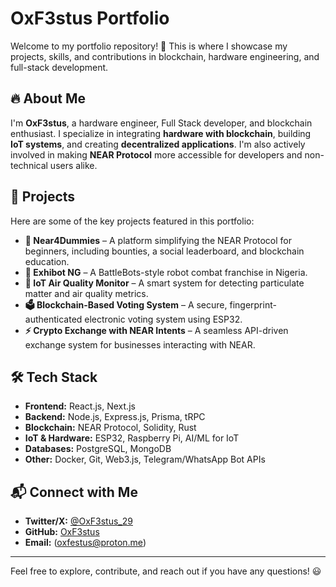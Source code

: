 # OxF3stus Portfolio

Welcome to my portfolio repository! 🚀 This is where I showcase my projects, skills, and contributions in blockchain, hardware engineering, and full-stack development.

## 🔥 About Me
I'm **OxF3stus**, a hardware engineer, Full Stack developer, and blockchain enthusiast. I specialize in integrating **hardware with blockchain**, building **IoT systems**, and creating **decentralized applications**. I'm also actively involved in making **NEAR Protocol** more accessible for developers and non-technical users alike.

## 📁 Projects
Here are some of the key projects featured in this portfolio:

- **🔗 Near4Dummies** – A platform simplifying the NEAR Protocol for beginners, including bounties, a social leaderboard, and blockchain education.
- **🤖 Exhibot NG** – A BattleBots-style robot combat franchise in Nigeria.
- **📡 IoT Air Quality Monitor** – A smart system for detecting particulate matter and air quality metrics.
- **🗳️ Blockchain-Based Voting System** – A secure, fingerprint-authenticated electronic voting system using ESP32.
- **⚡ Crypto Exchange with NEAR Intents** – A seamless API-driven exchange system for businesses interacting with NEAR.

## 🛠️ Tech Stack
- **Frontend:** React.js, Next.js
- **Backend:** Node.js, Express.js, Prisma, tRPC
- **Blockchain:** NEAR Protocol, Solidity, Rust
- **IoT & Hardware:** ESP32, Raspberry Pi, AI/ML for IoT
- **Databases:** PostgreSQL, MongoDB
- **Other:** Docker, Git, Web3.js, Telegram/WhatsApp Bot APIs

## 📬 Connect with Me
- **Twitter/X:** [@OxF3stus_29](https://twitter.com/OxF3stus_29)
- **GitHub:** [OxF3stus](https://github.com/OxF3stus)
- **Email:** (oxfestus@proton.me)

---
Feel free to explore, contribute, and reach out if you have any questions! 😃


